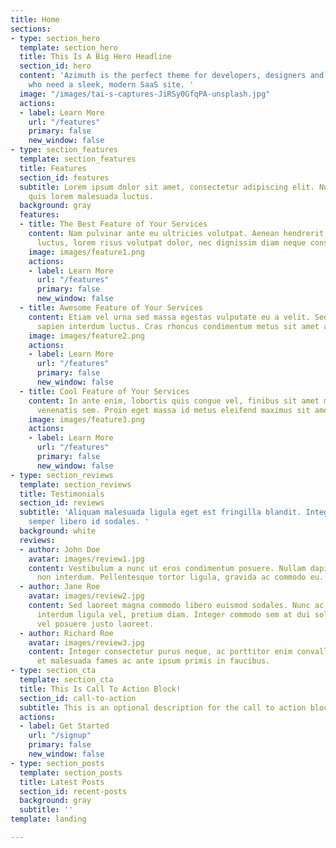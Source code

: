 ```yaml
---
title: Home
sections:
- type: section_hero
  template: section_hero
  title: This Is A Big Hero Headline
  section_id: hero
  content: 'Azimuth is the perfect theme for developers, designers and entrepreneurs
    who need a sleek, modern SaaS site. '
  image: "/images/tai-s-captures-JiRSy0GfqPA-unsplash.jpg"
  actions:
  - label: Learn More
    url: "/features"
    primary: false
    new_window: false
- type: section_features
  template: section_features
  title: Features
  section_id: features
  subtitle: Lorem ipsum dolor sit amet, consectetur adipiscing elit. Nullam a metus
    quis lorem malesuada luctus.
  background: gray
  features:
  - title: The Best Feature of Your Services
    content: Nam pulvinar ante eu ultricies volutpat. Aenean hendrerit, eros sed aliquet
      luctus, lorem risus volutpat dolor, nec dignissim diam neque consequat ex.
    image: images/feature1.png
    actions:
    - label: Learn More
      url: "/features"
      primary: false
      new_window: false
  - title: Awesome Feature of Your Services
    content: Etiam vel urna sed massa egestas vulputate eu a velit. Sed ut nisl nec
      sapien interdum luctus. Cras rhoncus condimentum metus sit amet auctor.
    image: images/feature2.png
    actions:
    - label: Learn More
      url: "/features"
      primary: false
      new_window: false
  - title: Cool Feature of Your Services
    content: In ante enim, lobortis quis congue vel, finibus sit amet mi. Aenean quis
      venenatis sem. Proin eget massa id metus eleifend maximus sit amet nec urna.
    image: images/feature3.png
    actions:
    - label: Learn More
      url: "/features"
      primary: false
      new_window: false
- type: section_reviews
  template: section_reviews
  title: Testimonials
  section_id: reviews
  subtitle: 'Aliquam malesuada ligula eget est fringilla blandit. Integer finibus
    semper libero id sodales. '
  background: white
  reviews:
  - author: John Doe
    avatar: images/review1.jpg
    content: Vestibulum a nunc ut eros condimentum posuere. Nullam dapibus quis nunc
      non interdum. Pellentesque tortor ligula, gravida ac commodo eu.
  - author: Jane Roe
    avatar: images/review2.jpg
    content: Sed laoreet magna commodo libero euismod sodales. Nunc ac libero convallis,
      interdum ligula vel, pretium diam. Integer commodo sem at dui sollicitudin,
      vel posuere justo laoreet.
  - author: Richard Roe
    avatar: images/review3.jpg
    content: Integer consectetur purus neque, ac porttitor enim convallis vitae. Interdum
      et malesuada fames ac ante ipsum primis in faucibus.
- type: section_cta
  template: section_cta
  title: This Is Call To Action Block!
  section_id: call-to-action
  subtitle: This is an optional description for the call to action block.
  actions:
  - label: Get Started
    url: "/signup"
    primary: false
    new_window: false
- type: section_posts
  template: section_posts
  title: Latest Posts
  section_id: recent-posts
  background: gray
  subtitle: ''
template: landing

---
```

